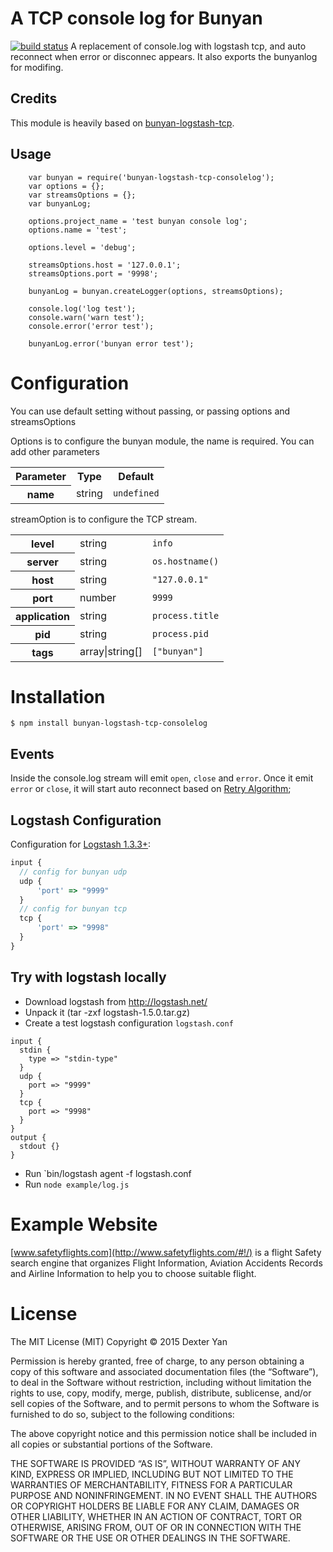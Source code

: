# A TCP console log for Bunyan

[![build status](https://travis-ci.org/DexterYan/bunyan-logstash-tcp-consolelog.png)](http://travis-ci.org/DexterYan/bunyan-logstash-tcp-consolelog)
A replacement of console.log with logstash tcp, and auto reconnect when error or disconnec appears. It also exports the bunyanlog for modifing.

## Credits

This module is heavily based on [bunyan-logstash-tcp](https://github.com/chris-rock/bunyan-logstash-tcp.git).

## Usage
```
    var bunyan = require('bunyan-logstash-tcp-consolelog');
    var options = {};
    var streamsOptions = {};
    var bunyanLog;

    options.project_name = 'test bunyan console log';
    options.name = 'test';
    
    options.level = 'debug';

    streamsOptions.host = '127.0.0.1';
    streamsOptions.port = '9998';

    bunyanLog = bunyan.createLogger(options, streamsOptions);

    console.log('log test');
    console.warn('warn test');
    console.error('error test');

    bunyanLog.error('bunyan error test');
```

# Configuration

You can use default setting without passing, or passing options and streamsOptions

Options is to configure the bunyan module, the name is required. You can add other parameters
<table>
  <tr>
    <th>Parameter</th><th>Type</th><th>Default</th>
  </tr>
  <tr>
    <th>name</th>
    <td>string</td>
    <td><code>undefined</code></td>
  </tr>
</table>

streamOption is to configure the TCP stream.

<table>
  <tr>
    <th>level</th>
    <td>string</td>
    <td><code>info</code></td>
  </tr>
  <tr>
    <th>server</th>
    <td>string</td>
    <td><code>os.hostname()</code></td>
  </tr>
  <tr>
    <th>host</th>
    <td>string</td>
    <td><code>"127.0.0.1"</code></td>
  </tr>
  <tr>
    <th>port</th>
    <td>number</td>
    <td><code>9999</code></td>
  </tr>
  <tr>
    <th>application</th>
    <td>string</td>
    <td><code>process.title</code></td>
  </tr>
  <tr>
    <th>pid</th>
    <td>string</td>
    <td><code>process.pid</code></td>
  </tr>
  <tr>
    <th>tags</th>
    <td>array|string[]</td>
    <td><code>["bunyan"]</code></td>
  </tr>
</table>

# Installation

    $ npm install bunyan-logstash-tcp-consolelog


## Events

Inside the console.log stream will emit ``open``, ``close`` and ``error``. Once it emit ``error`` or ``close``, it will start auto reconnect based on [Retry Algorithm](https://technet.microsoft.com/en-us/library/ms365783%28v=sql.105%29.aspx);

## Logstash Configuration

Configuration for [Logstash 1.3.3+](http://logstash.net/docs/1.4.2/inputs/tcp):

```javascript
input {
  // config for bunyan udp
  udp {
      'port' => "9999"
  }
  // config for bunyan tcp
  tcp {
      'port' => "9998"
  }
}
```

## Try with logstash locally

 - Download logstash from http://logstash.net/
 - Unpack it (tar -zxf logstash-1.5.0.tar.gz)
 - Create a test logstash configuration `logstash.conf`

```code
input {
  stdin { 
    type => "stdin-type"
  }
  udp {
    port => "9999"
  }
  tcp {
    port => "9998"
  }
}
output { 
  stdout {}
}
```

 - Run `bin/logstash agent -f logstash.conf
 - Run `node example/log.js`

# Example Website
[www.safetyflights.com](http://www.safetyflights.com/#!/) is a flight Safety search engine that organizes Flight Information, Aviation Accidents Records and Airline Information to help you to choose suitable flight.

# License
The MIT License (MIT)
Copyright © 2015 Dexter Yan

Permission is hereby granted, free of charge, to any person obtaining a copy of
this software and associated documentation files (the “Software”), to deal in
the Software without restriction, including without limitation the rights to
use, copy, modify, merge, publish, distribute, sublicense, and/or sell copies of
the Software, and to permit persons to whom the Software is furnished to do so,
subject to the following conditions:

The above copyright notice and this permission notice shall be included in all
copies or substantial portions of the Software.

THE SOFTWARE IS PROVIDED “AS IS”, WITHOUT WARRANTY OF ANY KIND, EXPRESS OR
IMPLIED, INCLUDING BUT NOT LIMITED TO THE WARRANTIES OF MERCHANTABILITY, FITNESS
FOR A PARTICULAR PURPOSE AND NONINFRINGEMENT. IN NO EVENT SHALL THE AUTHORS OR
COPYRIGHT HOLDERS BE LIABLE FOR ANY CLAIM, DAMAGES OR OTHER LIABILITY, WHETHER
IN AN ACTION OF CONTRACT, TORT OR OTHERWISE, ARISING FROM, OUT OF OR IN
CONNECTION WITH THE SOFTWARE OR THE USE OR OTHER DEALINGS IN THE SOFTWARE.